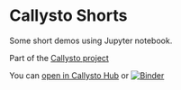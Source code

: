 # Callysto Shorts

Some short demos using Jupyter notebook.

Part of the [Callysto project](https://callysto.ca)

You can [open in Callysto Hub](https://hub.callysto.ca/jupyter/user-redirect/git-pull?repo=https://github.com/callysto/Shorts&subPath=master.ipynb) or [![Binder](https://mybinder.org/badge.svg)](https://mybinder.org/v2/gh/callysto/Shorts/master?filepath=master.ipynb)
